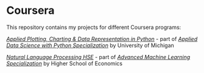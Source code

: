 # Coursera

This repository contains my projects for different Coursera programs:

[*Applied Plotting, Charting & Data Representation in Python*](https://www.coursera.org/learn/python-plotting?specialization=data-science-python) - 
part of [*Applied Data Science with Python Specialization*](https://www.coursera.org/specializations/data-science-python) by University of Michigan

[*Natural Language Processing HSE*](https://www.coursera.org/learn/language-processing?specialization=aml) - 
part of [*Advanced Machine Learning Specialization*](https://www.coursera.org/specializations/aml) by Higher School of Economics